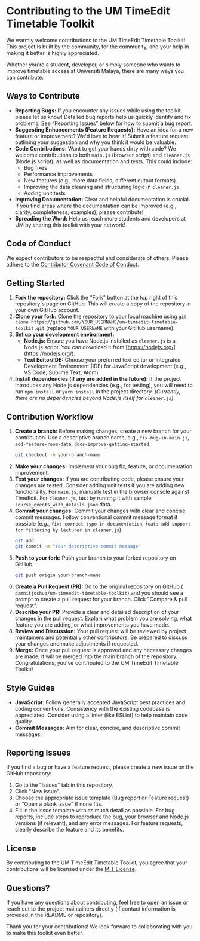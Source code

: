 # Contributing to the UM TimeEdit Timetable Toolkit

We warmly welcome contributions to the UM TimeEdit Timetable Toolkit!  This project is built by the community, for the community, and your help in making it better is highly appreciated.

Whether you're a student, developer, or simply someone who wants to improve timetable access at Universiti Malaya, there are many ways you can contribute:

## Ways to Contribute

*   **Reporting Bugs:** If you encounter any issues while using the toolkit, please let us know!  Detailed bug reports help us quickly identify and fix problems.  See "Reporting Issues" below for how to submit a bug report.
*   **Suggesting Enhancements (Feature Requests):** Have an idea for a new feature or improvement?  We'd love to hear it!  Submit a feature request outlining your suggestion and why you think it would be valuable.
*   **Code Contributions:**  Want to get your hands dirty with code?  We welcome contributions to both `main.js` (browser script) and `cleaner.js` (Node.js script), as well as documentation and tests. This could include:
    *   Bug fixes
    *   Performance improvements
    *   New features (e.g., more data fields, different output formats)
    *   Improving the data cleaning and structuring logic in `cleaner.js`
    *   Adding unit tests
*   **Improving Documentation:**  Clear and helpful documentation is crucial.  If you find areas where the documentation can be improved (e.g., clarity, completeness, examples), please contribute!
*   **Spreading the Word:**  Help us reach more students and developers at UM by sharing this toolkit with your network!

## Code of Conduct

We expect contributors to be respectful and considerate of others. Please adhere to the [Contributor Covenant Code of Conduct](https://www.contributor-covenant.org/version/2/0/code_of_conduct/).

## Getting Started

1.  **Fork the repository:** Click the "Fork" button at the top right of this repository's page on GitHub. This will create a copy of the repository in your own GitHub account.
2.  **Clone your fork:** Clone the repository to your local machine using `git clone https://github.com/YOUR_USERNAME/um-timeedit-timetable-toolkit.git` (replace `YOUR_USERNAME` with your GitHub username).
3.  **Set up your development environment:**
    *   **Node.js:** Ensure you have Node.js installed as `cleaner.js` is a Node.js script. You can download it from [https://nodejs.org/](https://nodejs.org/).
    *   **Text Editor/IDE:** Choose your preferred text editor or Integrated Development Environment (IDE) for JavaScript development (e.g., VS Code, Sublime Text, Atom).
4.  **Install dependencies (if any are added in the future):**  If the project introduces any Node.js dependencies (e.g., for testing), you will need to run `npm install` or `yarn install` in the project directory.  *(Currently, there are no dependencies beyond Node.js itself for `cleaner.js`)*.

## Contribution Workflow

1.  **Create a branch:** Before making changes, create a new branch for your contribution.  Use a descriptive branch name, e.g., `fix-bug-in-main-js`, `add-feature-room-data`, `docs-improve-getting-started`.
    ```bash
    git checkout -b your-branch-name
    ```
2.  **Make your changes:**  Implement your bug fix, feature, or documentation improvement.
3.  **Test your changes:**  If you are contributing code, please ensure your changes are tested.  Consider adding unit tests if you are adding new functionality. For `main.js`, manually test in the browser console against TimeEdit. For `cleaner.js`, test by running it with sample `course_events_with_details.json` data.
4.  **Commit your changes:**  Commit your changes with clear and concise commit messages. Follow conventional commit message format if possible (e.g., `fix: correct typo in documentation`, `feat: add support for filtering by lecturer in cleaner.js`).
    ```bash
    git add .
    git commit -m "Your descriptive commit message"
    ```
5.  **Push to your fork:** Push your branch to your forked repository on GitHub.
    ```bash
    git push origin your-branch-name
    ```
6.  **Create a Pull Request (PR):** Go to the original repository on GitHub ( `damnitjoshua/um-timeedit-timetable-toolkit`) and you should see a prompt to create a pull request for your branch. Click "Compare & pull request".
7.  **Describe your PR:**  Provide a clear and detailed description of your changes in the pull request. Explain what problem you are solving, what feature you are adding, or what improvements you have made.
8.  **Review and Discussion:**  Your pull request will be reviewed by project maintainers and potentially other contributors. Be prepared to discuss your changes and make adjustments if requested.
9.  **Merge:** Once your pull request is approved and any necessary changes are made, it will be merged into the main branch of the repository. Congratulations, you've contributed to the UM TimeEdit Timetable Toolkit!

## Style Guides

*   **JavaScript:**  Follow generally accepted JavaScript best practices and coding conventions.  Consistency with the existing codebase is appreciated. Consider using a linter (like ESLint) to help maintain code quality.
*   **Commit Messages:**  Aim for clear, concise, and descriptive commit messages.

## Reporting Issues

If you find a bug or have a feature request, please create a new issue on the GitHub repository:

1.  Go to the "Issues" tab in this repository.
2.  Click "New issue".
3.  Choose the appropriate issue template (Bug report or Feature request) or "Open a blank issue" if none fits.
4.  Fill in the issue template with as much detail as possible. For bug reports, include steps to reproduce the bug, your browser and Node.js versions (if relevant), and any error messages. For feature requests, clearly describe the feature and its benefits.

## License

By contributing to the UM TimeEdit Timetable Toolkit, you agree that your contributions will be licensed under the [MIT License](LICENSE).

## Questions?

If you have any questions about contributing, feel free to open an issue or reach out to the project maintainers directly (if contact information is provided in the README or repository).

Thank you for your contributions! We look forward to collaborating with you to make this toolkit even better.
